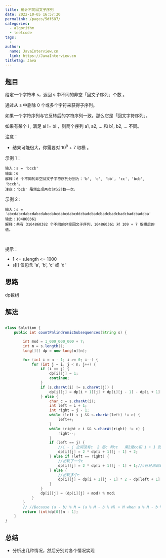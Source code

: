 ```yaml
---
title: 统计不同回文子序列
date: 2022-10-05 16:57:20
permalink: /pages/5df687/
categories:
  - algorithm
  - leetcode
tags:
  - 
author: 
  name: JavaInterview.cn
  link: https://JavaInterview.cn
titleTag: Java
---
```


## 题目

给定一个字符串 s，返回 s 中不同的非空「回文子序列」个数 。

通过从 s 中删除 0 个或多个字符来获得子序列。

如果一个字符序列与它反转后的字符序列一致，那么它是「回文字符序列」。

如果有某个 i , 满足 ai != bi ，则两个序列 a1, a2, ... 和 b1, b2, ... 不同。

注意：

- 结果可能很大，你需要对 10<sup>9</sup> + 7 取模 。

示例 1：

    输入：s = 'bccb'
    输出：6
    解释：6 个不同的非空回文子字符序列分别为：'b', 'c', 'bb', 'cc', 'bcb', 'bccb'。
    注意：'bcb' 虽然出现两次但仅计数一次。
示例 2：

    输入：s = 'abcdabcdabcdabcdabcdabcdabcdabcddcbadcbadcbadcbadcbadcbadcbadcba'
    输出：104860361
    解释：共有 3104860382 个不同的非空回文子序列，104860361 对 109 + 7 取模后的值。
 

提示：

- 1 <= s.length <= 1000
- s[i] 仅包含 'a', 'b', 'c' 或 'd' 

## 思路

dp数组

## 解法
```java

class Solution {
    public int countPalindromicSubsequences(String s) {

        int mod = 1_000_000_000 + 7;
        int n = s.length();
        long[][] dp = new long[n][n];

        for (int i = n - 1; i >= 0; i--) {
            for (int j = i; j < n; j++) {
                if (i == j) {
                    dp[i][j] = 1;
                    continue;
                }
                if (s.charAt(i) != s.charAt(j)) {
                    dp[i][j] = dp[i + 1][j] + dp[i][j - 1] - dp[i + 1][j - 1];
                } else {
                    char c = s.charAt(i);
                    int left = i + 1;
                    int right = j - 1;
                    while (left < j && s.charAt(left) != c) {
                        left++;
                    }
                    while (right > i && s.charAt(right) != c) {
                        right--;
                    }
                    if (left == j) {
                        //i - j 之间没有c  2 是c 和cc   乘2是cc和 i + 1 到 j-1又可以形成新的回文子序列
                        dp[i][j] = 2 * dp[i + 1][j - 1] + 2;
                    } else if (left == right) {
                        //出现了一个c
                        dp[i][j] = 2 * dp[i + 1][j - 1] + 1;//c已经出现过
                    } else {
                        //出现多个c
                        dp[i][j] = dp[i + 1][j - 1] * 2 - dp[left + 1][right - 1];
                    }
                }
                dp[i][j] = (dp[i][j] + mod) % mod;
            }
        }
        // //Because (a - b) % M = (a % M - b % M) + M when a % M - b % M < 0
        return (int)dp[0][n - 1];
    }
}
```

## 总结

- 分析出几种情况，然后分别对各个情况实现 
